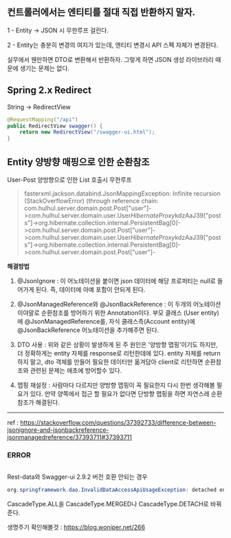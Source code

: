 

## 컨트롤러에서는 엔티티를 절대 직접 반환하지 말자.

1 - Entity -> JSON 시 무한루프 걸린다.

2 - Entity는 충분히 변경의 여지가 있는데, 엔티티 변경시 API 스펙 자체가 변경된다.

실무에서 웬만하면 DTO로 변환해서 반환하자.
그렇게 하면 JSON 생성 라이브러리 때문에 생기는 문제는 없다.


## Spring 2.x Redirect
String -> RedirectView
```java
@RequestMapping("/api")
public RedirectView swagger() {
	return new RedirectView("/swagger-ui.html");
}
```

## Entity 양방향 매핑으로 인한 순환참조
User-Post 양방향으로 인한 List 호출시 무한루프
> fasterxml.jackson.databind.JsonMappingException: Infinite recursion (StackOverflowError) (through reference chain: com.hulhul.server.domain.post.Post[\"user\"]->com.hulhul.server.domain.user.User$HibernateProxy$kdzAaJ39[\"posts\"]->org.hibernate.collection.internal.PersistentBag[0]->com.hulhul.server.domain.post.Post[\"user\"]->com.hulhul.server.domain.user.User$HibernateProxy$kdzAaJ39[\"posts\"]->org.hibernate.collection.internal.PersistentBag[0]->com.hulhul.server.domain.post.Post[\"user\"]-

**해결방법**
1. @JsonIgnore : 이 어노테이션을 붙이면 json 데이터에 해당 프로퍼티는 null로 들어가게 된다. 즉, 데이터에 아예 포함이 안되게 된다.

2. @JsonManagedReference와 @JsonBackReference : 이 두개의 어노테이션이야말로 순환참조를 방어하기 위한 Annotation이다. 부모 클래스 (User entity)에 @JsonManagedReference를, 자식 클래스측(Account entity)에 @JsonBackReference 어노테이션을 추가해주면 된다.

3. DTO 사용 : 위와 같은 상황이 발생하게 된 주 원인은 '양방향 맵핑'이기도 하지만, 더 정확하게는 entity 자체를 response로 리턴한데에 있다. entity 자체를 return 하지 말고, dto 객체를 만들어 필요한 데이터만 옮겨담아 client로 리턴하면 순환참조와 관련된 문제는 애초에 방어할수 있다.

4. 맵핑 재설정 : 사람마다 다르지만 양방향 맵핑이 꼭 필요한지 다시 한번 생각해볼 필요가 있다. 만약 양쪽에서 접근 할 필요가 없다면 단방향 맵핑을 하면 자연스레 순환참조가 해결된다.

---
ref : https://stackoverflow.com/questions/37392733/difference-between-jsonignore-and-jsonbackreference-jsonmanagedreference/37393711#37393711

### ERROR
```java
```

Rest-data와 Swagger-ui 2.9.2 버전 호환 안되는 경우



```java
org.springframework.dao.InvalidDataAccessApiUsageException: detached entity passed to persist: com.hulhul.server.domain.category.Category; nested exception is org.hibernate.PersistentObjectException: detached entity passed to persist: com.hulhul.server.domain.category.Category 	at org.springframework.orm.jpa.vendor.HibernateJpaDialect.convertHibernateAccessException(HibernateJpaDialect.java:319) 
```

CascadeType.ALL을 CascadeType.MERGED나 CascadeType.DETACH로 바꿔준다.

생명주기 확인해볼것 : https://blog.woniper.net/266



